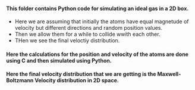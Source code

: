 #### This folder contains Python code for simulating an ideal gas in a 2D box.
- Here we are assuming that initially the atoms have equal magnetude of velocity but different directions and random position values.
- Then we allow them for a while to collide wwith each other.
- THen we see the final veloctiy distribution.

#### Here the calculations for the position and velocity of the atoms are done using C and then simulated using Python.
#### Here the final velocity distribution that we are getting is the Maxwell-Boltzmann Velocity distribution in 2D space.